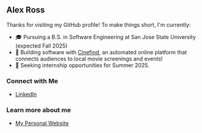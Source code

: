 ## Alex Ross

Thanks for visiting my GitHub profile! To make things short, I'm currently:

- 🎓 Pursuing a B.S. in Software Engineering at San Jose State University (expected Fall 2025)
- 🌱 Building software with [Cinefind](https://cinefind.app), an automated online platform that connects audiences to local movie screenings and events!
- 🚀 Seeking internship opportunities for Summer 2025.
  
### Connect with Me

- [LinkedIn](https://www.linkedin.com/in/alex-ross-32b278236/)

### Learn more about me 

- [My Personal Website](https://www.aross.app)


